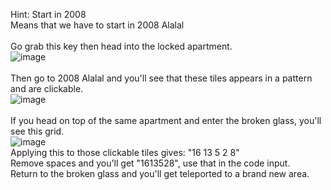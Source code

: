Hint: Start in 2008<br>
Means that we have to start in 2008 Alalal<br>
<br>
Go grab this key then head into the locked apartment.<br>
![image](https://github.com/user-attachments/assets/1e807e5b-c16a-4f21-bb66-33bb8489ddf0)
<br>
<br>
Then go to 2008 Alalal and you'll see that these tiles appears in a pattern and are clickable.<br>
![image](https://github.com/user-attachments/assets/fe781b2d-7901-4a48-a6bf-2b0119bbe648)
<br>
<br>
If you head on top of the same apartment and enter the broken glass, you'll see this grid.<br>
![image](https://github.com/user-attachments/assets/73f62e41-cca8-4807-a0aa-f2aecfe96337)<br>
Applying this to those clickable tiles gives: "16 13 5 2 8"<br>
Remove spaces and you'll get "1613528", use that in the code input.<br>
Return to the broken glass and you'll get teleported to a brand new area.<br>
